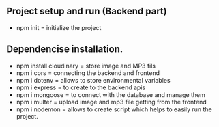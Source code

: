 ## Project setup and run (Backend part)

- npm init = initialize the project

## Dependencise installation.

- npm install cloudinary = store image and MP3 fils
- npm i cors = connecting the backend and frontend
- npm i dotenv = allows to store environmental variables
- npm i express = to create to the backend apis
- npm i mongoose = to connect with the database and manage them
- npm i multer = upload image and mp3 file getting from the frontend
- npm i nodemon = allows to create script which helps to easily run the project.
